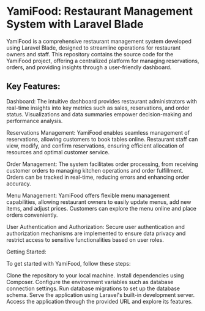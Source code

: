 # YamiFood: Restaurant Management System with Laravel Blade

YamiFood is a comprehensive restaurant management system developed using Laravel Blade, designed to streamline operations for restaurant owners and staff. This repository contains the source code for the YamiFood project, offering a centralized platform for managing reservations, orders, and providing insights through a user-friendly dashboard.

## Key Features:

Dashboard: The intuitive dashboard provides restaurant administrators with real-time insights into key metrics such as sales, reservations, and order status. Visualizations and data summaries empower decision-making and performance analysis.

Reservations Management: YamiFood enables seamless management of reservations, allowing customers to book tables online. Restaurant staff can view, modify, and confirm reservations, ensuring efficient allocation of resources and optimal customer service.

Order Management: The system facilitates order processing, from receiving customer orders to managing kitchen operations and order fulfillment. Orders can be tracked in real-time, reducing errors and enhancing order accuracy.

Menu Management: YamiFood offers flexible menu management capabilities, allowing restaurant owners to easily update menus, add new items, and adjust prices. Customers can explore the menu online and place orders conveniently.

User Authentication and Authorization: Secure user authentication and authorization mechanisms are implemented to ensure data privacy and restrict access to sensitive functionalities based on user roles.

Getting Started:

To get started with YamiFood, follow these steps:

Clone the repository to your local machine.
Install dependencies using Composer.
Configure the environment variables such as database connection settings.
Run database migrations to set up the database schema.
Serve the application using Laravel's built-in development server.
Access the application through the provided URL and explore its features.
